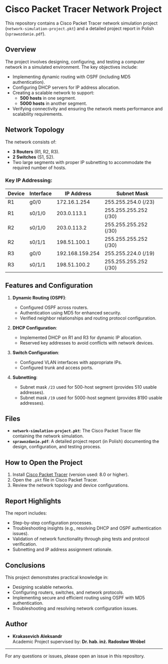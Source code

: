 # Cisco Packet Tracer Network Project

This repository contains a Cisco Packet Tracer network simulation project (`network-simulation-project.pkt`) and a detailed project report in Polish (`sprawozdanie.pdf`).

## Overview

The project involves designing, configuring, and testing a computer network in a simulated environment. The key objectives include:
- Implementing dynamic routing with OSPF (including MD5 authentication).
- Configuring DHCP servers for IP address allocation.
- Creating a scalable network to support:
  - **500 hosts** in one segment.
  - **5000 hosts** in another segment.
- Verifying connectivity and ensuring the network meets performance and scalability requirements.

## Network Topology

The network consists of:
- **3 Routers** (R1, R2, R3).
- **2 Switches** (S1, S2).
- Two large segments with proper IP subnetting to accommodate the required number of hosts.

### Key IP Addressing:
| Device | Interface  | IP Address       | Subnet Mask        |
|--------|------------|------------------|--------------------|
| R1     | g0/0       | 172.16.1.254     | 255.255.254.0 (/23)|
| R1     | s0/1/0     | 203.0.113.1      | 255.255.255.252 (/30)|
| R2     | s0/1/0     | 203.0.113.2      | 255.255.255.252 (/30)|
| R2     | s0/1/1     | 198.51.100.1     | 255.255.255.252 (/30)|
| R3     | g0/0       | 192.168.159.254  | 255.255.224.0 (/19)|
| R3     | s0/1/1     | 198.51.100.2     | 255.255.255.252 (/30)|

## Features and Configuration

1. **Dynamic Routing (OSPF)**:
   - Configured OSPF across routers.
   - Authentication using MD5 for enhanced security.
   - Verified neighbor relationships and routing protocol configuration.

2. **DHCP Configuration**:
   - Implemented DHCP on R1 and R3 for dynamic IP allocation.
   - Reserved key addresses to avoid conflicts with network devices.

3. **Switch Configuration**:
   - Configured VLAN interfaces with appropriate IPs.
   - Configured trunk and access ports.

4. **Subnetting**:
   - Subnet mask `/23` used for 500-host segment (provides 510 usable addresses).
   - Subnet mask `/19` used for 5000-host segment (provides 8190 usable addresses).

## Files

- **`network-simulation-project.pkt`**: The Cisco Packet Tracer file containing the network simulation.
- **`sprawozdanie.pdf`**: A detailed project report (in Polish) documenting the design, configuration, and testing process.

## How to Open the Project

1. Install [Cisco Packet Tracer](https://www.netacad.com/courses/packet-tracer) (version used: 8.0 or higher).
2. Open the `.pkt` file in Cisco Packet Tracer.
3. Review the network topology and device configurations.

## Report Highlights

The report includes:
- Step-by-step configuration processes.
- Troubleshooting insights (e.g., resolving DHCP and OSPF authentication issues).
- Validation of network functionality through ping tests and protocol verification.
- Subnetting and IP address assignment rationale.

## Conclusions

This project demonstrates practical knowledge in:
- Designing scalable networks.
- Configuring routers, switches, and network protocols.
- Implementing secure and efficient routing using OSPF with MD5 authentication.
- Troubleshooting and resolving network configuration issues.

## Author

- **Krakasevich Aleksandr**  
  Academic Project supervised by: **Dr. hab. inż. Radosław Wróbel**

---

For any questions or issues, please open an issue in this repository.
